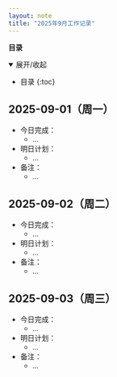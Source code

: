 ```yaml
---
layout: note
title: "2025年9月工作记录"
---
```


**目录**
<details markdown="1" open>
<summary>展开/收起</summary>

* 目录
{:toc}

</details>

## 2025-09-01（周一）
- 今日完成：  
  - …
- 明日计划：  
  - …
- 备注：  
  - …

## 2025-09-02（周二）
- 今日完成：  
  - …
- 明日计划：  
  - …
- 备注：  
  - …

## 2025-09-03（周三）
- 今日完成：  
  - …
- 明日计划：  
  - …
- 备注：  
  - …

<!-- 按照以上格式，继续添加每天的记录 -->

